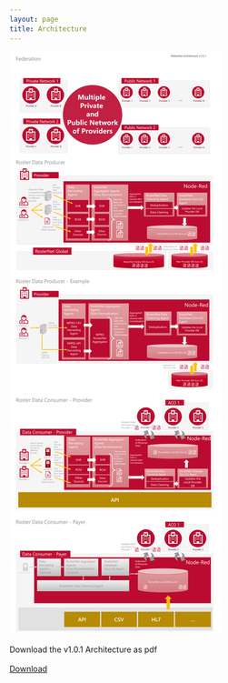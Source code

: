 ```yaml
---
layout: page
title: Architecture
---
```




  
  <div class="feature">
  
 
<img src="/img/RosterNet Architecturev1.0.1.svg" class="diagrom-img-sec">


 
  </div>
  
  <div id="header-btns">
 <br/>
 Download the v1.0.1 Architecture as pdf 
 <br/> <br/>
    <a id="header-btn-right" class="btn" href="/img/RosterNet Architecturev1.0.1+2018010401.pdf">Download</a>
  </div>
 

<br/>


